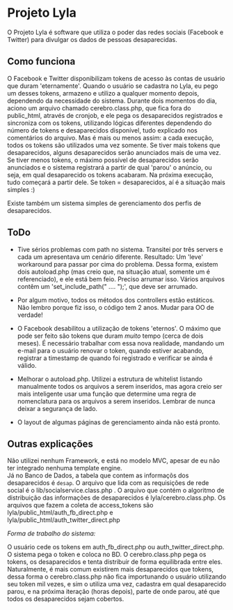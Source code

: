 Projeto Lyla
=================

O Projeto Lyla é software que utiliza o poder das redes sociais (Facebook e Twitter) para divulgar os dados de pessoas desaparecidas.  

Como funciona
-------------------

O Facebook e Twitter disponibilizam tokens de acesso às contas de usuário que duram 'eternamente'. Quando o usuário se cadastra no Lyla, eu pego um desses tokens, armazeno e utilizo a qualquer momento depois, dependendo da necessidade do sistema.
Durante dois momentos do dia, aciono um arquivo chamado cerebro.class.php, que fica fora do public_html, através de cronjob, e ele pega os desaparecidos registrados e sincroniza com os tokens, utilizando lógicas diferentes dependendo do número de tokens e desaparecidos disponível, tudo explicado nos comentários do arquivo.
Mas é mais ou menos assim: a cada execução, todos os tokens são utilizados uma vez somente. Se tiver mais tokens que desaparecidos, alguns desaparecidos serão anunciados mais de uma vez. Se tiver menos tokens, o máximo possível de desaparecidos serão anunciados e o sistema registrará a partir de qual 'parou' o anúncio, ou seja, em qual desaparecido os tokens acabaram. Na próxima execução, tudo começará a partir dele. Se token = desaparecidos, aí é a situação mais simples :)

Existe também um sistema simples de gerenciamento dos perfis de desaparecidos.
 

ToDo
-----------

- Tive sérios problemas com path no sistema. Transitei por três servers e cada um apresentava um cenário diferente. Resultado: Um 'leve' workaround para passar por cima do problema. Dessa forma, existem dois autoload.php (mas creio que, na situação atual, somente um é referenciado), e ele está bem feio. Preciso arrumar isso. Vários arquivos contêm um 'set_include_path(" .... ");', que deve ser arrumado.

- Por algum motivo, todos os métodos dos controllers estão estáticos. Não lembro porque fiz isso, o código tem 2 anos. Mudar para OO de verdade!

- O Facebook desabilitou a utilização de tokens 'eternos'. O máximo que pode ser feito são tokens que duram *muito* tempo (cerca de dois meses). É necessário trabalhar com essa nova realidade, mandando um e-mail para o usuário renovar o token, quando estiver acabando, registrar a timestamp de quando foi registrado e verificar se ainda é válido.

- Melhorar o autoload.php. Utilizei a estrutura de whitelist listando manualmente todos os arquivos a serem inseridos, mas agora creio ser mais inteligente usar uma função que determine uma regra de nomenclatura para os arquivos a serem inseridos. Lembrar de nunca deixar a segurança de lado.

- O layout de algumas páginas de gerenciamento ainda não está pronto.


Outras explicações
---------------------------

Não utilizei nenhum Framework, e está no modelo MVC, apesar de eu não ter integrado nenhuma template engine.  
Já no Banco de Dados, a tabela que contem as informaçõs dos desaparecidos é `desap`. O arquivo que lida com as requisições de rede social é o lib/socialservice.class.php . O arquivo que contém o algoritmo de distribuição das informações de desaparecidos é lyla/cerebro.class.php. 
Os arquivos que fazem a coleta de access_tokens são lyla/public_html/auth_fb_direct.php e lyla/public_html/auth_twitter_direct.php  

*Forma de trabalho do sistema:*
 
O usuário cede os tokens em auth_fb_direct.php ou auth_twitter_direct.php. O sistema pega o token e coloca no BD. O cerebro.class.php pega os tokens, os desaparecidos e tenta distribuir de forma equilibrada entre eles. Naturalmente, é mais comum existirem mais desaparecidos que tokens, dessa forma o cerebro.class.php não fica importunando o usuário utilizando seu token mil vezes, e sim o utiliza uma vez, cadastra em qual desaparecido parou, e na próxima iteração (horas depois), parte de onde parou, até que todos os desaparecidos sejam cobertos.
